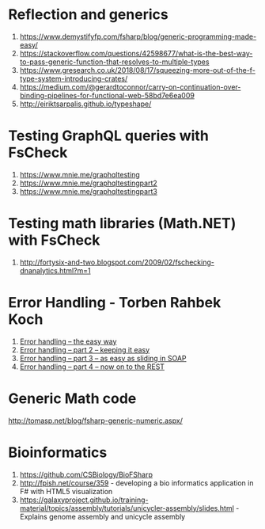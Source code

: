 # Reflection and generics
1. https://www.demystifyfp.com/fsharp/blog/generic-programming-made-easy/
2. https://stackoverflow.com/questions/42598677/what-is-the-best-way-to-pass-generic-function-that-resolves-to-multiple-types
3. https://www.gresearch.co.uk/2018/08/17/squeezing-more-out-of-the-f-type-system-introducing-crates/
4. https://medium.com/@gerardtoconnor/carry-on-continuation-over-binding-pipelines-for-functional-web-58bd7e6ea009
5. http://eiriktsarpalis.github.io/typeshape/

# Testing GraphQL queries with FsCheck

1. https://www.mnie.me/graphqltesting
2. https://www.mnie.me/graphqltestingpart2
3. https://www.mnie.me/graphqltestingpart3

# Testing math libraries (Math.NET) with FsCheck
1. http://fortysix-and-two.blogspot.com/2009/02/fschecking-dnanalytics.html?m=1

# Error Handling - Torben Rahbek Koch
1. [Error handling – the easy way](http://softwarepassion.eu/error-handling-the-easy-way/)
2. [Error handling – part 2 – keeping it easy](https://softwarepassion.eu/error-handling-part-2-keeping-it-easy/)
3. [Error handling – part 3 – as easy as sliding in SOAP](https://softwarepassion.eu/error-handling-part-3-as-easy-as-sliding-in-soap/)
4. [Error handling – part 4 – now on to the REST](https://softwarepassion.eu/error-handling-part-4-now-on-to-the-rest/)


# Generic Math code
http://tomasp.net/blog/fsharp-generic-numeric.aspx/

# Bioinformatics
1. https://github.com/CSBiology/BioFSharp
2. http://fpish.net/course/359 - developing a bio informatics application in F# with HTML5 visualization 
3. https://galaxyproject.github.io/training-material/topics/assembly/tutorials/unicycler-assembly/slides.html - Explains genome assembly and unicycle assembly

